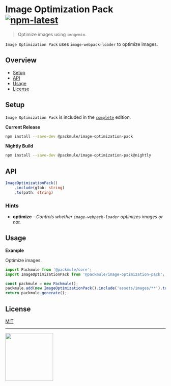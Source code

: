 # Image Optimization Pack [![npm-latest]][npm]

> Optimize images using `imagemin`.

`Image Optimization Pack` uses `image-webpack-loader` to optimize images.

## Overview

-   [Setup](#setup)
-   [API](#api)
-   [Usage](#usage)
-   [License](#license)

## Setup

`Image Optimization Pack` is included in the [`complete`][edition-complete] edition.

**Current Release**

```bash
npm install --save-dev @packmule/image-optimization-pack
```

**Nightly Build**

```bash
npm install --save-dev @packmule/image-optimization-pack@nightly
```

## API

```typescript
ImageOptimizationPack()
    .include(glob: string)
    .to(path: string)
```

### Hints

-   **optimize** - _Controls whether `image-webpack-loader` optimizes images or not._

## Usage

**Example**

Optimize images.

```typescript
import Packmule from '@packmule/core';
import ImageOptimizationPack from '@packmule/image-optimization-pack';

const packmule = new Packmule();
packmule.add(new ImageOptimizationPack().include('assets/images/**').to('images/'));
return packmule.generate();
```

## License

[MIT](https://choosealicense.com/licenses/mit/)

---

[<img src="https://www.pixelart.at/fileadmin/images/logo-new/logo.svg" width="150">](https://www.pixelart.at/)

[packmule-hints]: https://www.npmjs.com/package/@packmule/core#hints
[packmule-api]: https://www.npmjs.com/package/@packmule/core#api
[npm]: https://www.npmjs.com/package/@packmule/image-optimization-pack
[npm-latest]: https://img.shields.io/npm/v/@packmule/image-optimization-pack/latest?color=%230AC2FF&label=release&style=for-the-badge
[edition-default]: https://www.npmjs.com/package/@packmule/default
[edition-complete]: https://www.npmjs.com/package/@packmule/complete
